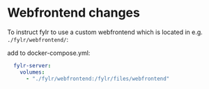 # Webfrontend changes

To instruct fylr to use a custom webfrontend which is located in e.g. `./fylr/webfrontend/`:

add to docker-compose.yml:

```yaml
  fylr-server:
    volumes:
      - "./fylr/webfrontend:/fylr/files/webfrontend"
```

